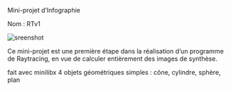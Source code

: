 Mini-projet d’Infographie

Nom : RTv1

![sreenshot](/screen_shot/screen_shot1.png?rw=true)



Ce mini-projet est une première étape dans la réalisation d’un programme de Raytracing, en vue de calculer entièrement des images de synthèse.

fait avec minilibx
4 objets géométriques simples : cône, cylindre, sphère, plan

